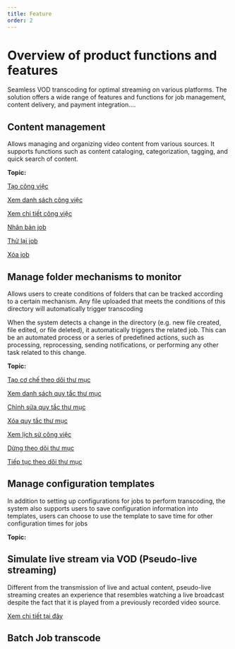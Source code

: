 ```yaml
---
title: Feature
order: 2
---
```


# Overview of product functions and features

Seamless VOD transcoding for optimal streaming on various platforms. The solution offers a wide range of features and functions for job management, content delivery, and payment integration....

## Content management

Allows managing and organizing video content from various sources. It supports functions such as content cataloging, categorization, tagging, and quick search of content.

**Topic:**

[Tạo công việc](../06-user-guide/c-vod-job-management/2-create-job.md)

[Xem danh sách công việc](../06-user-guide/c-vod-job-management/1-vod-job-management.md#xem-danh-sách-công-việc)

[Xem chi tiết công việc](../06-user-guide/c-vod-job-management/1-vod-job-management.md#xem-chi-tiết-công-việc)

[Nhân bản job](../06-user-guide/c-vod-job-management/1-vod-job-management.md#nhân-bản-job)

[Thử lại job](../06-user-guide/c-vod-job-management/1-vod-job-management.md#thử-lại-job)

[Xóa job](../06-user-guide/c-vod-job-management/1-vod-job-management.md#xóa-job)

## Manage folder mechanisms to monitor

Allows users to create conditions of folders that can be tracked according to a certain mechanism. Any file uploaded that meets the conditions of this directory will automatically trigger transcoding

When the system detects a change in the directory (e.g. new file created, file edited, or file deleted), it automatically triggers the related job. This can be an automated process or a series of predefined actions, such as processing, reprocessing, sending notifications, or performing any other task related to this change.

**Topic:**

[Tạo cơ chế theo dõi thư mục](../06-user-guide/d-watch-folder-management/2-create-watch-folder-rule.md)

[Xem danh sách quy tắc thư mục](../06-user-guide/d-watch-folder-management/1-watch-folder-rule-management.md#xem-danh-sách-cơ-chế-thư-mục-cần-theo-dõi-watch-folder-rule)

[Chỉnh sửa quy tắc thư mục](../06-user-guide/d-watch-folder-management/1-watch-folder-rule-management.md#chỉnh-sửa-cơ-chế-thư-mục-cần-theo-dõi-watch-folder-rule)

[Xóa quy tắc thư mục](../06-user-guide/d-watch-folder-management/1-watch-folder-rule-management.md#xóa-quy-tắc-thư-mục)

[Xem lịch sử công việc](../06-user-guide/d-watch-folder-management/1-watch-folder-rule-management.md#xem-lịch-sử-công-việc-job-được-tạo-ra-từ-quy-tắc-thư-mục)

[Dừng theo dõi thư mục](../06-user-guide/d-watch-folder-management/1-watch-folder-rule-management.md#dừng-theo-dõi-thư-mục)

[Tiếp tục theo dõi thư mục](../06-user-guide/d-watch-folder-management/1-watch-folder-rule-management.md#tiếp-tục-theo-dõi-thư-mục)

## Manage configuration templates

In addition to setting up configurations for jobs to perform transcoding, the system also supports users to save configuration information into templates, users can choose to use the template to save time for other configuration times for jobs

**Topic:**

## Simulate live stream via VOD (Pseudo-live streaming)

Different from the transmission of live and actual content, pseudo-live streaming creates an experience that resembles watching a live broadcast despite the fact that it is played from a previously recorded video source.

[Xem chi tiết tại đây](../06-user-guide/c-vod-job-management/5-pseudo-live.md)

## Batch Job transcode

